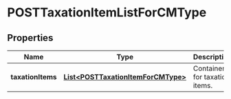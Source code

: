 

# POSTTaxationItemListForCMType


## Properties

| Name | Type | Description | Notes |
|------------ | ------------- | ------------- | -------------|
|**taxationItems** | [**List&lt;POSTTaxationItemForCMType&gt;**](POSTTaxationItemForCMType.md) | Container for taxation items.  |  [optional] |



